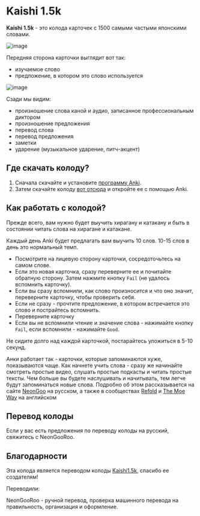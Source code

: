 # Kaishi 1.5k

**Kaishi 1.5k** - это колода карточек с 1500 самыми частыми японскими словами.

![image](https://github.com/NeonGooRoo/KaishiRu/assets/123720895/afa84330-1b74-4bc5-b0e8-a204450504e3)

Передняя сторона карточки выглядит вот так: 
* изучаемое слово
* предложение, в котором это слово используется

![image](https://github.com/NeonGooRoo/KaishiRu/assets/123720895/8d7b5533-d5ed-4cfd-8372-c2b06730ffa5)

Сзади мы видим: 
* произношение слова каной и аудио, записанное профессиональным диктором
* произношение предложения
* перевод слова
* перевод предложения
* заметки
* ударение (музыкальное ударение, питч-акцент) 

## Где скачать колоду?

1. Сначала скачайте и установите [программу Anki](https://apps.ankiweb.net/). 
2. Затем скачайте колоду [вот отсюда](https://ankiweb.net/shared/info/237782999) и откройте ее с помощью Anki. 

## Как работать с колодой? 

Прежде всего, вам нужно будет выучить хирагану и катакану и быть в состоянии читать слова на хирагане и катакане. 

Каждый день Anki будет предлагать вам выучить 10 слов. 10-15 слов в день это нормальный темп. 

* Посмотрите на лицевую сторону карточки, сосредоточьтесь на самом слове.
* Если это новая карточка, сразу переверните ее и почитайте обратную сторону. Затем нажмите кнопку `Fail` (не удалось вспомнить карточку). 
* Если вы сразу вспомнили, как слово произносится и что оно значит, переверните карточку, чтобы проверить себя.
* Если не сразу - прочтите предложение, в котором встречается это слово и пострайтесь вспомнить.
* Переверните карточку
* Если вы не вспомнили чтение и значение слова - нажимайте кнопку `Fail`, если вспомнили - нажимайте `Good`.

Не сидите долго над каждой карточкой, постарайтесь уложиться в 5-10 секунд. 

Анки работает так - карточки, которые запоминаются хуже, показываются чаще. Как начнете учить слова - сразу же начинайте смотреть простые видео, слушать простые подкасты и читать простые тексты. Чем больше вы будете наслушивать и начитывать, тем легче будут запоминаться новые слова. Подробно об этом рассказывается на сайте [NeonGoo](https://neongoo.ru/guide/how-to.html#%D0%B7%D0%B0%D1%87%D0%B5%D0%BC-%D0%B2%D1%8B-%D0%B7%D0%B4%D0%B5%D1%81%D1%8C) на русском, а также в сообществах [Refold](https://refold.la/) и [The Moe Way](https://learnjapanese.moe/) на английском

## Перевод колоды

Если у вас есть предложения по переводу колоды на русский, свяжитесь с NeonGooRoo.

## Благодарности

Эта колода является переводом колоды [Kaishi1.5k](https://github.com/donkuri/Kaishi), спасибо ее создателям! 

Переводили:

NeonGooRoo - ручной перевод, проверка машинного перевода на правильность, организация и оформление.
